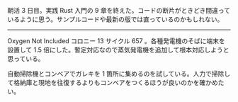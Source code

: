 朝活 3 日目。実践 Rust 入門の 9 章を終えた。コードの断片がときどき間違っているように思う。サンプルコードや最新の版では直っているのかもしれない。

---

Oxygen Not Included コロニー 13 サイクル 657 。各種発電機のそばに端末を設置して 1.5 倍にした。暫定対応なので蒸気発電機を追加して根本対応しようと思っている。

自動掃除機とコンベアでガレキを 1 箇所に集めるのを試している。人力で掃除して格納庫と現地を往復するよりもコンベアをつくるほうが良いのかを確かめたい。
